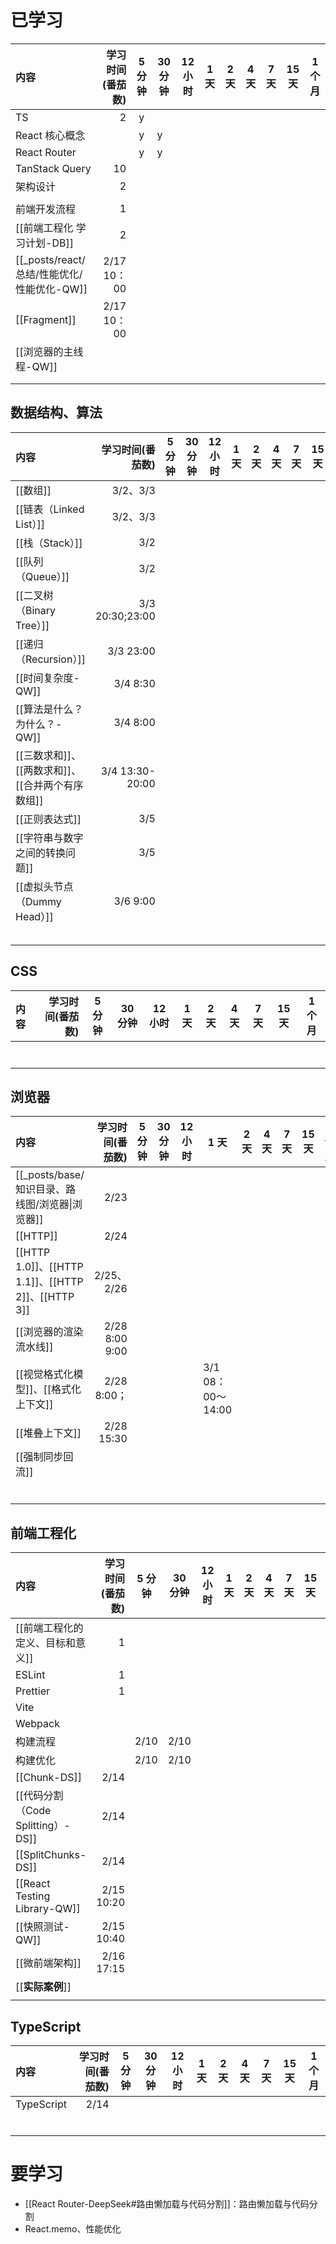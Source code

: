 # 已学习

| 内容                |  学习时间(番茄数) | 5 分钟 | 30 分钟 | 12 小时 | 1 天 | 2 天 | 4 天 | 7 天 | 15 天 | 1 个月 |
| :---------------- | ---------: | :--: | ----- | ----- | --- | --- | --- | --- | ---- | ---- |
| TS                |          2 |  y   |       |       |     |     |     |     |      |      |
| React 核心概念        |            |  y   | y     |       |     |     |     |     |      |      |
| React Router      |            |  y   | y     |       |     |     |     |     |      |      |
| TanStack Query    |         10 |      |       |       |     |     |     |     |      |      |
| 架构设计              |          2 |      |       |       |     |     |     |     |      |      |
|                   |            |      |       |       |     |     |     |     |      |      |
| 前端开发流程            |          1 |      |       |       |     |     |     |     |      |      |
| [[前端工程化 学习计划-DB]] |          2 |      |       |       |     |     |     |     |      |      |
| [[_posts/react/总结/性能优化/性能优化-QW]]       | 2/17 10：00 |      |       |       |     |     |     |     |      |      |
| [[Fragment]]      | 2/17 10：00 |      |       |       |     |     |     |     |      |      |
| [[浏览器的主线程-QW]]       |            |      |       |       |     |     |     |     |      |      |
|                   |            |      |       |       |     |     |     |     |      |      |
|                   |            |      |       |       |     |     |     |     |      |      |


## 数据结构、算法

| 内容                             |       学习时间(番茄数) | 5 分钟 | 30 分钟 | 12 小时 | 1 天 | 2 天 | 4 天 | 7 天 | 15 天 | 1 个月 |
| :----------------------------- | --------------: | :--: | ----- | ----- | --- | --- | --- | --- | ---- | ---- |
| [[数组]]                         |         3/2、3/3 |      |       |       |     |     |     |     |      |      |
| [[链表（Linked List）]]            |         3/2、3/3 |      |       |       |     |     |     |     |      |      |
| [[栈（Stack）]]                   |             3/2 |      |       |       |     |     |     |     |      |      |
| [[队列（Queue）]]                  |             3/2 |      |       |       |     |     |     |     |      |      |
| [[二叉树（Binary Tree）]]           | 3/3 20:30;23:00 |      |       |       |     |     |     |     |      |      |
| [[递归（Recursion）]]              |       3/3 23:00 |      |       |       |     |     |     |     |      |      |
| [[时间复杂度-QW]]                   |        3/4 8:30 |      |       |       |     |     |     |     |      |      |
| [[算法是什么？为什么？-QW]]              |        3/4 8:00 |      |       |       |     |     |     |     |      |      |
| [[三数求和]]、[[两数求和]]、[[合并两个有序数组]] | 3/4 13:30-20:00 |      |       |       |     |     |     |     |      |      |
| [[正则表达式]]                      |             3/5 |      |       |       |     |     |     |     |      |      |
| [[字符串与数字之间的转换问题]]              |             3/5 |      |       |       |     |     |     |     |      |      |
| [[虚拟头节点（Dummy Head）]]          |        3/6 9:00 |      |       |       |     |     |     |     |      |      |
|                                |                 |      |       |       |     |     |     |     |      |      |
|                                |                 |      |       |       |     |     |     |     |      |      |
|                                |                 |      |       |       |     |     |     |     |      |      |
|                                |                 |      |       |       |     |     |     |     |      |      |
|                                |                 |      |       |       |     |     |     |     |      |      |


## CSS

| 内容  | 学习时间(番茄数) | 5 分钟 | 30 分钟 | 12 小时 | 1 天 | 2 天 | 4 天 | 7 天 | 15 天 | 1 个月 |
| :-- | --------: | :--: | ----- | ----- | --- | --- | --- | --- | ---- | ---- |
|     |           |      |       |       |     |     |     |     |      |      |
|     |           |      |       |       |     |     |     |     |      |      |
|     |           |      |       |       |     |     |     |     |      |      |
|     |           |      |       |       |     |     |     |     |      |      |
|     |           |      |       |       |     |     |     |     |      |      |
|     |           |      |       |       |     |     |     |     |      |      |
|     |           |      |       |       |     |     |     |     |      |      |


## 浏览器

| 内容                                              |      学习时间(番茄数) | 5 分钟 | 30 分钟 | 12 小时 | 1 天             | 2 天 | 4 天 | 7 天 | 15 天 | 1 个月 |
| :---------------------------------------------- | -------------: | :--: | ----- | ----- | --------------- | --- | --- | --- | ---- | ---- |
| [[_posts/base/知识目录、路线图/浏览器\|浏览器]]               |           2/23 |      |       |       |                 |     |     |     |      |      |
| [[HTTP]]                                        |           2/24 |      |       |       |                 |     |     |     |      |      |
| [[HTTP 1.0]]、[[HTTP 1.1]]、[[HTTP 2]]、[[HTTP 3]] |      2/25、2/26 |      |       |       |                 |     |     |     |      |      |
| [[浏览器的渲染流水线]]                                   | 2/28 8:00 9:00 |      |       |       |                 |     |     |     |      |      |
| [[视觉格式化模型]]、[[格式化上下文]]                          |     2/28 8:00； |      |       |       | 3/1 08：00～14:00 |     |     |     |      |      |
| [[堆叠上下文]]                                       |     2/28 15:30 |      |       |       |                 |     |     |     |      |      |
| [[强制同步回流]]                                      |                |      |       |       |                 |     |     |     |      |      |
|                                                 |                |      |       |       |                 |     |     |     |      |      |
|                                                 |                |      |       |       |                 |     |     |     |      |      |
|                                                 |                |      |       |       |                 |     |     |     |      |      |
|                                                 |                |      |       |       |                 |     |     |     |      |      |
|                                                 |                |      |       |       |                 |     |     |     |      |      |
|                                                 |                |      |       |       |                 |     |     |     |      |      |



## 前端工程化

| 内容                           |  学习时间(番茄数) | 5 分钟 | 30 分钟 | 12 小时 | 1 天 | 2 天 | 4 天 | 7 天 | 15 天 | 1 个月 |
| :--------------------------- | ---------: | :--: | ----- | ----- | --- | --- | --- | --- | ---- | ---- |
| [[前端工程化的定义、目标和意义]]           |          1 |      |       |       |     |     |     |     |      |      |
| ESLint                       |          1 |      |       |       |     |     |     |     |      |      |
| Prettier                     |          1 |      |       |       |     |     |     |     |      |      |
| Vite                         |            |      |       |       |     |     |     |     |      |      |
| Webpack                      |            |      |       |       |     |     |     |     |      |      |
| 构建流程                         |            | 2/10 | 2/10  |       |     |     |     |     |      |      |
| 构建优化                         |            | 2/10 | 2/10  |       |     |     |     |     |      |      |
| [[Chunk-DS]]                 |       2/14 |      |       |       |     |     |     |     |      |      |
| [[代码分割（Code Splitting）-DS]]  |       2/14 |      |       |       |     |     |     |     |      |      |
| [[SplitChunks-DS]]           |       2/14 |      |       |       |     |     |     |     |      |      |
| [[React Testing Library-QW]] | 2/15 10:20 |      |       |       |     |     |     |     |      |      |
| [[快照测试-QW]]                  | 2/15 10:40 |      |       |       |     |     |     |     |      |      |
| [[微前端架构]]                    | 2/16 17:15 |      |       |       |     |     |     |     |      |      |
| [[**实际案例**]]                     |            |      |       |       |     |     |     |     |      |      |
|                              |            |      |       |       |     |     |     |     |      |      |

## TypeScript

| 内容         | 学习时间(番茄数) | 5 分钟 | 30 分钟 | 12 小时 | 1 天 | 2 天 | 4 天 | 7 天 | 15 天 | 1 个月 |
| :--------- | --------: | :--: | ----- | ----- | --- | --- | --- | --- | ---- | ---- |
| TypeScript |      2/14 |      |       |       |     |     |     |     |      |      |
|            |           |      |       |       |     |     |     |     |      |      |
|            |           |      |       |       |     |     |     |     |      |      |
|            |           |      |       |       |     |     |     |     |      |      |
|            |           |      |       |       |     |     |     |     |      |      |
|            |           |      |       |       |     |     |     |     |      |      |
|            |           |      |       |       |     |     |     |     |      |      |


# 要学习

- [[React Router-DeepSeek#路由懒加载与代码分割]]：路由懒加载与代码分割
- React.memo、性能优化